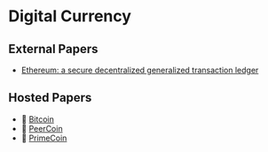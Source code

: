 # Digital Currency

## External Papers

* [Ethereum: a secure decentralized generalized transaction ledger](https://ethereum.github.io/yellowpaper/paper.pdf)

## Hosted Papers

* :scroll: [Bitcoin](bitcoin.pdf)
* :scroll: [PeerCoin](peercoin.pdf)
* :scroll: [PrimeCoin](primecoin.pdf)
